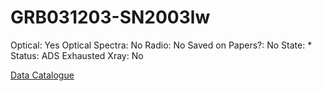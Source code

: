 # GRB031203-SN2003lw

Optical: Yes
Optical Spectra: No
Radio: No
Saved on Papers?: No
State: *
Status: ADS Exhausted
Xray: No

[Data Catalogue](GRB031203-SN2003lw%2060dffc28ec1148d7bd93119f2a7ec6fb/Data%20Catalogue%207e449d25372b424e973c14758fc5c8da.csv)